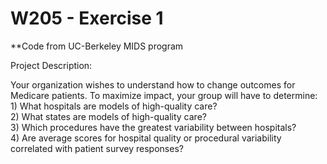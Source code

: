 # W205 - Exercise 1  
**Code from UC-Berkeley MIDS program  
  
Project Description:  
  
Your organization wishes to understand how to change outcomes for Medicare patients. To maximize impact, your group will have to determine:  
    1) What hospitals are models of high-quality care?    
    2) What states are models of high-quality care?  
    3) Which procedures have the greatest variability between hospitals?  
    4) Are average scores for hospital quality or procedural variability correlated with patient survey responses?  

